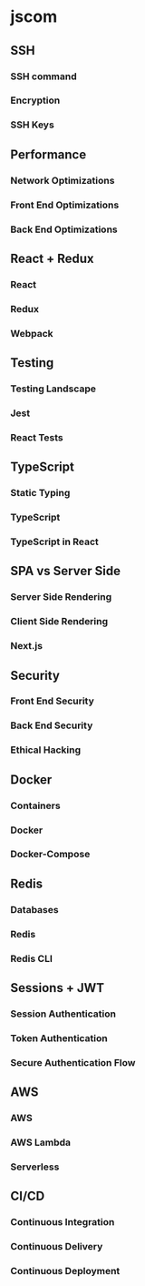 # jscom

## SSH

### SSH command

### Encryption

### SSH Keys

## Performance

### Network Optimizations

### Front End Optimizations

### Back End Optimizations

## React + Redux

### React

### Redux

### Webpack

## Testing

### Testing Landscape

### Jest

### React Tests

## TypeScript

### Static Typing

### TypeScript

### TypeScript in React

## SPA vs Server Side

### Server Side Rendering

### Client Side Rendering

### Next.js

## Security

### Front End Security

### Back End Security

### Ethical Hacking

## Docker

### Containers

### Docker

### Docker-Compose

## Redis

### Databases

### Redis

### Redis CLI


## Sessions + JWT

### Session Authentication

### Token Authentication

### Secure Authentication Flow


## AWS

### AWS

### AWS Lambda

### Serverless

## CI/CD

### Continuous Integration

### Continuous Delivery

### Continuous Deployment